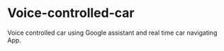 # Voice-controlled-car
Voice controlled car using Google assistant and real time car navigating App.
